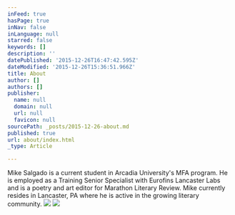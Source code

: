 ```yaml
---
inFeed: true
hasPage: true
inNav: false
inLanguage: null
starred: false
keywords: []
description: ''
datePublished: '2015-12-26T16:47:42.595Z'
dateModified: '2015-12-26T15:36:51.966Z'
title: About
author: []
authors: []
publisher:
  name: null
  domain: null
  url: null
  favicon: null
sourcePath: _posts/2015-12-26-about.md
published: true
url: about/index.html
_type: Article

---
```

Mike Salgado is a current student in Arcadia University's MFA program. He is employed as a Training Senior Specialist with Eurofins Lancaster Labs and is a poetry and art editor for Marathon Literary Review. Mike currently resides in Lancaster, PA where he is active in the growing literary community. ![](https://the-grid-user-content.s3-us-west-2.amazonaws.com/444d6620-0c54-4bff-8f35-84a8388da7b3.jpg)
![](https://the-grid-user-content.s3-us-west-2.amazonaws.com/0373812e-5d96-4c29-b210-2686ef4069c8.jpg)
